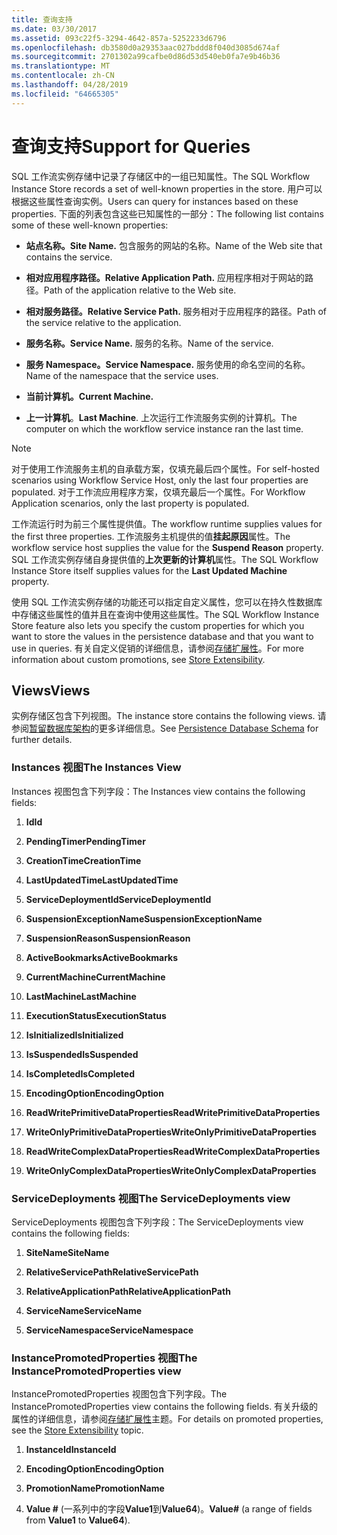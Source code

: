 ```yaml
---
title: 查询支持
ms.date: 03/30/2017
ms.assetid: 093c22f5-3294-4642-857a-5252233d6796
ms.openlocfilehash: db3580d0a29353aac027bddd8f040d3085d674af
ms.sourcegitcommit: 2701302a99cafbe0d86d53d540eb0fa7e9b46b36
ms.translationtype: MT
ms.contentlocale: zh-CN
ms.lasthandoff: 04/28/2019
ms.locfileid: "64665305"
---
```

# <a name="support-for-queries"></a><span data-ttu-id="85cb4-102">查询支持</span><span class="sxs-lookup"><span data-stu-id="85cb4-102">Support for Queries</span></span>
<span data-ttu-id="85cb4-103">SQL 工作流实例存储中记录了存储区中的一组已知属性。</span><span class="sxs-lookup"><span data-stu-id="85cb4-103">The SQL Workflow Instance Store records a set of well-known properties in the store.</span></span> <span data-ttu-id="85cb4-104">用户可以根据这些属性查询实例。</span><span class="sxs-lookup"><span data-stu-id="85cb4-104">Users can query for instances based on these properties.</span></span> <span data-ttu-id="85cb4-105">下面的列表包含这些已知属性的一部分：</span><span class="sxs-lookup"><span data-stu-id="85cb4-105">The following list contains some of these well-known properties:</span></span>  
  
- <span data-ttu-id="85cb4-106">**站点名称。**</span><span class="sxs-lookup"><span data-stu-id="85cb4-106">**Site Name.**</span></span> <span data-ttu-id="85cb4-107">包含服务的网站的名称。</span><span class="sxs-lookup"><span data-stu-id="85cb4-107">Name of the Web site that contains the service.</span></span>  
  
- <span data-ttu-id="85cb4-108">**相对应用程序路径。**</span><span class="sxs-lookup"><span data-stu-id="85cb4-108">**Relative Application Path.**</span></span> <span data-ttu-id="85cb4-109">应用程序相对于网站的路径。</span><span class="sxs-lookup"><span data-stu-id="85cb4-109">Path of the application relative to the Web site.</span></span>  
  
- <span data-ttu-id="85cb4-110">**相对服务路径。**</span><span class="sxs-lookup"><span data-stu-id="85cb4-110">**Relative Service Path.**</span></span> <span data-ttu-id="85cb4-111">服务相对于应用程序的路径。</span><span class="sxs-lookup"><span data-stu-id="85cb4-111">Path of the service relative to the application.</span></span>  
  
- <span data-ttu-id="85cb4-112">**服务名称。**</span><span class="sxs-lookup"><span data-stu-id="85cb4-112">**Service Name.**</span></span> <span data-ttu-id="85cb4-113">服务的名称。</span><span class="sxs-lookup"><span data-stu-id="85cb4-113">Name of the service.</span></span>  
  
- <span data-ttu-id="85cb4-114">**服务 Namespace。**</span><span class="sxs-lookup"><span data-stu-id="85cb4-114">**Service Namespace.**</span></span> <span data-ttu-id="85cb4-115">服务使用的命名空间的名称。</span><span class="sxs-lookup"><span data-stu-id="85cb4-115">Name of the namespace that the service uses.</span></span>  
  
- <span data-ttu-id="85cb4-116">**当前计算机。**</span><span class="sxs-lookup"><span data-stu-id="85cb4-116">**Current Machine.**</span></span>  
  
- <span data-ttu-id="85cb4-117">**上一计算机**。</span><span class="sxs-lookup"><span data-stu-id="85cb4-117">**Last Machine**.</span></span> <span data-ttu-id="85cb4-118">上次运行工作流服务实例的计算机。</span><span class="sxs-lookup"><span data-stu-id="85cb4-118">The computer on which the workflow service instance ran the last time.</span></span>  
  
> [!NOTE]
>  <span data-ttu-id="85cb4-119">对于使用工作流服务主机的自承载方案，仅填充最后四个属性。</span><span class="sxs-lookup"><span data-stu-id="85cb4-119">For self-hosted scenarios using Workflow Service Host, only the last four properties are populated.</span></span> <span data-ttu-id="85cb4-120">对于工作流应用程序方案，仅填充最后一个属性。</span><span class="sxs-lookup"><span data-stu-id="85cb4-120">For Workflow Application scenarios, only the last property is populated.</span></span>  
  
 <span data-ttu-id="85cb4-121">工作流运行时为前三个属性提供值。</span><span class="sxs-lookup"><span data-stu-id="85cb4-121">The workflow runtime supplies values for the first three properties.</span></span> <span data-ttu-id="85cb4-122">工作流服务主机提供的值**挂起原因**属性。</span><span class="sxs-lookup"><span data-stu-id="85cb4-122">The workflow service host supplies the value for the **Suspend Reason** property.</span></span> <span data-ttu-id="85cb4-123">SQL 工作流实例存储自身提供值的**上次更新的计算机**属性。</span><span class="sxs-lookup"><span data-stu-id="85cb4-123">The SQL Workflow Instance Store itself supplies values for the **Last Updated Machine** property.</span></span>  
  
 <span data-ttu-id="85cb4-124">使用 SQL 工作流实例存储的功能还可以指定自定义属性，您可以在持久性数据库中存储这些属性的值并且在查询中使用这些属性。</span><span class="sxs-lookup"><span data-stu-id="85cb4-124">The SQL Workflow Instance Store feature also lets you specify the custom properties for which you want to store the values in the persistence database and that you want to use in queries.</span></span> <span data-ttu-id="85cb4-125">有关自定义促销的详细信息，请参阅[存储扩展性](store-extensibility.md)。</span><span class="sxs-lookup"><span data-stu-id="85cb4-125">For more information about custom promotions, see [Store Extensibility](store-extensibility.md).</span></span>  
  
## <a name="views"></a><span data-ttu-id="85cb4-126">Views</span><span class="sxs-lookup"><span data-stu-id="85cb4-126">Views</span></span>  
 <span data-ttu-id="85cb4-127">实例存储区包含下列视图。</span><span class="sxs-lookup"><span data-stu-id="85cb4-127">The instance store contains the following views.</span></span> <span data-ttu-id="85cb4-128">请参阅[暂留数据库架构](persistence-database-schema.md)的更多详细信息。</span><span class="sxs-lookup"><span data-stu-id="85cb4-128">See [Persistence Database Schema](persistence-database-schema.md) for further details.</span></span>  
  
### <a name="the-instances-view"></a><span data-ttu-id="85cb4-129">Instances 视图</span><span class="sxs-lookup"><span data-stu-id="85cb4-129">The Instances View</span></span>  
 <span data-ttu-id="85cb4-130">Instances 视图包含下列字段：</span><span class="sxs-lookup"><span data-stu-id="85cb4-130">The Instances view contains the following fields:</span></span>  
  
1. <span data-ttu-id="85cb4-131">**Id**</span><span class="sxs-lookup"><span data-stu-id="85cb4-131">**Id**</span></span>  
  
2. <span data-ttu-id="85cb4-132">**PendingTimer**</span><span class="sxs-lookup"><span data-stu-id="85cb4-132">**PendingTimer**</span></span>  
  
3. <span data-ttu-id="85cb4-133">**CreationTime**</span><span class="sxs-lookup"><span data-stu-id="85cb4-133">**CreationTime**</span></span>  
  
4. <span data-ttu-id="85cb4-134">**LastUpdatedTime**</span><span class="sxs-lookup"><span data-stu-id="85cb4-134">**LastUpdatedTime**</span></span>  
  
5. <span data-ttu-id="85cb4-135">**ServiceDeploymentId**</span><span class="sxs-lookup"><span data-stu-id="85cb4-135">**ServiceDeploymentId**</span></span>  
  
6. <span data-ttu-id="85cb4-136">**SuspensionExceptionName**</span><span class="sxs-lookup"><span data-stu-id="85cb4-136">**SuspensionExceptionName**</span></span>  
  
7. <span data-ttu-id="85cb4-137">**SuspensionReason**</span><span class="sxs-lookup"><span data-stu-id="85cb4-137">**SuspensionReason**</span></span>  
  
8. <span data-ttu-id="85cb4-138">**ActiveBookmarks**</span><span class="sxs-lookup"><span data-stu-id="85cb4-138">**ActiveBookmarks**</span></span>  
  
9. <span data-ttu-id="85cb4-139">**CurrentMachine**</span><span class="sxs-lookup"><span data-stu-id="85cb4-139">**CurrentMachine**</span></span>  
  
10. <span data-ttu-id="85cb4-140">**LastMachine**</span><span class="sxs-lookup"><span data-stu-id="85cb4-140">**LastMachine**</span></span>  
  
11. <span data-ttu-id="85cb4-141">**ExecutionStatus**</span><span class="sxs-lookup"><span data-stu-id="85cb4-141">**ExecutionStatus**</span></span>  
  
12. <span data-ttu-id="85cb4-142">**IsInitialized**</span><span class="sxs-lookup"><span data-stu-id="85cb4-142">**IsInitialized**</span></span>  
  
13. <span data-ttu-id="85cb4-143">**IsSuspended**</span><span class="sxs-lookup"><span data-stu-id="85cb4-143">**IsSuspended**</span></span>  
  
14. <span data-ttu-id="85cb4-144">**IsCompleted**</span><span class="sxs-lookup"><span data-stu-id="85cb4-144">**IsCompleted**</span></span>  
  
15. <span data-ttu-id="85cb4-145">**EncodingOption**</span><span class="sxs-lookup"><span data-stu-id="85cb4-145">**EncodingOption**</span></span>  
  
16. <span data-ttu-id="85cb4-146">**ReadWritePrimitiveDataProperties**</span><span class="sxs-lookup"><span data-stu-id="85cb4-146">**ReadWritePrimitiveDataProperties**</span></span>  
  
17. <span data-ttu-id="85cb4-147">**WriteOnlyPrimitiveDataProperties**</span><span class="sxs-lookup"><span data-stu-id="85cb4-147">**WriteOnlyPrimitiveDataProperties**</span></span>  
  
18. <span data-ttu-id="85cb4-148">**ReadWriteComplexDataProperties**</span><span class="sxs-lookup"><span data-stu-id="85cb4-148">**ReadWriteComplexDataProperties**</span></span>  
  
19. <span data-ttu-id="85cb4-149">**WriteOnlyComplexDataProperties**</span><span class="sxs-lookup"><span data-stu-id="85cb4-149">**WriteOnlyComplexDataProperties**</span></span>  
  
### <a name="the-servicedeployments-view"></a><span data-ttu-id="85cb4-150">ServiceDeployments 视图</span><span class="sxs-lookup"><span data-stu-id="85cb4-150">The ServiceDeployments view</span></span>  
 <span data-ttu-id="85cb4-151">ServiceDeployments 视图包含下列字段：</span><span class="sxs-lookup"><span data-stu-id="85cb4-151">The ServiceDeployments view contains the following fields:</span></span>  
  
1. <span data-ttu-id="85cb4-152">**SiteName**</span><span class="sxs-lookup"><span data-stu-id="85cb4-152">**SiteName**</span></span>  
  
2. <span data-ttu-id="85cb4-153">**RelativeServicePath**</span><span class="sxs-lookup"><span data-stu-id="85cb4-153">**RelativeServicePath**</span></span>  
  
3. <span data-ttu-id="85cb4-154">**RelativeApplicationPath**</span><span class="sxs-lookup"><span data-stu-id="85cb4-154">**RelativeApplicationPath**</span></span>  
  
4. <span data-ttu-id="85cb4-155">**ServiceName**</span><span class="sxs-lookup"><span data-stu-id="85cb4-155">**ServiceName**</span></span>  
  
5. <span data-ttu-id="85cb4-156">**ServiceNamespace**</span><span class="sxs-lookup"><span data-stu-id="85cb4-156">**ServiceNamespace**</span></span>  
  
### <a name="the-instancepromotedproperties-view"></a><span data-ttu-id="85cb4-157">InstancePromotedProperties 视图</span><span class="sxs-lookup"><span data-stu-id="85cb4-157">The InstancePromotedProperties view</span></span>  
 <span data-ttu-id="85cb4-158">InstancePromotedProperties 视图包含下列字段。</span><span class="sxs-lookup"><span data-stu-id="85cb4-158">The InstancePromotedProperties view contains the following fields.</span></span> <span data-ttu-id="85cb4-159">有关升级的属性的详细信息，请参阅[存储扩展性](store-extensibility.md)主题。</span><span class="sxs-lookup"><span data-stu-id="85cb4-159">For details on promoted properties, see the [Store Extensibility](store-extensibility.md) topic.</span></span>  
  
1. <span data-ttu-id="85cb4-160">**InstanceId**</span><span class="sxs-lookup"><span data-stu-id="85cb4-160">**InstanceId**</span></span>  
  
2. <span data-ttu-id="85cb4-161">**EncodingOption**</span><span class="sxs-lookup"><span data-stu-id="85cb4-161">**EncodingOption**</span></span>  
  
3. <span data-ttu-id="85cb4-162">**PromotionName**</span><span class="sxs-lookup"><span data-stu-id="85cb4-162">**PromotionName**</span></span>  
  
4. <span data-ttu-id="85cb4-163">**Value #** (一系列中的字段**Value1**到**Value64**)。</span><span class="sxs-lookup"><span data-stu-id="85cb4-163">**Value#** (a range of fields from **Value1** to **Value64**).</span></span>
